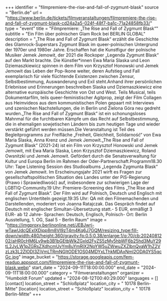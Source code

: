 +++
identifier = "filmpremiere-the-rise-and-fall-of-zygmunt-blask"
source = "Berlin.de"
url = "https://www.berlin.de/tickets/filmveranstaltungen/filmpremiere-the-rise-and-fall-of-zygmunt-blask-cd24a2a5-024f-48f7-ba1c-71a24858fb33/"
type = "event"
title = "Filmpremiere: „The Rise and Fall of Zygmunt Blask“"
subtitle = "Ein Film über polnischen Glam Rock bei BERLIN GLOBAL"
description = "„The Rise and Fall of Zygmunt Blask“ erzählt die Geschichte des Glamrock-Superstars Zygmunt Blask im queer-polnischen Untergrund der 1970er und 1980er Jahre. Erschaffen hat die Kunstfigur der polnische Musiker Jemek Jemowit, der 2021 die Rockoper „Legenda Zygmunt Blask“ auf den Markt brachte. Die Künstler*innen Ewa Maria Slaska und Leon Dziemaszkiewicz spinnen in dem Film von Krzysztof Honowski und Jemek Jemowit das Leben der Pop-Ikone weiter, deren Aufstieg und Fall exemplarisch für viele flüchtende Existenzen zwischen Zensur, Selbstbestimmung, Auswanderung und Exil steht.Anhand ihrer persönlichen Erlebnisse und Erinnerungen beschreiben Slaska und Dziemaszkiewicz eine alternative europäische Geschichte von Ost und West. Teils Musical, teils Dokumentarfilm, teils queer-feministischer Agitprop, zeigt der Film Collagen aus Heimvideos aus dem kommunistischen Polen gepaart mit Interviews und szenischen Nachstellungen, die in Berlin und Zielona Góra neu gedreht wurden.„The Rise and Fall of Zygmunt Blask“ ist ein schonungsloses Mahnmal für die furchtbaren Kämpfe um das Recht auf Selbstbestimmung, die in ehemaligen sowjetischen Ländern bis zum heutigen Tage und wieder verstärkt geführt werden müssen.Die Veranstaltung ist Teil des Begleitprogramms zur Freifläche „Freiheit, Gleichheit, Solidarność“ von Ewa Maria Slaska, Anna Krenz und Jemek Jemowit.„The Rise and Fall of Zygmunt Blask“ (2021-24) ist ein Film von Krzysztof Honowski und Jemek Jemowit, mit Ewa Maria Slaska, Leon Krzysztof Dziemaszkiewicz, Roland Owsnitzki und Jemek Jemowit. Gefördert durch die Senatsverwaltung für Kultur und Europa Berlin im Rahmen der Oder-Partnerschaft.Programm18.30 Uhr: Tape Listening Session des Studioalbums „Legenda Zygmunta Blask“ von Jemek Jemowit. Im Erscheinungsjahr 2021 wirft es Fragen zur gesellschaftspolitischen Situation des Landes unter der PiS-Regierung (Prawo i Sprawiedliwość) auf, insbesondere zur schwierigen Lage der LGBTIQ-Community.19 Uhr: Premiere-Screening des Films „The Rise and Fall of Zygmunt Blask“. Der Film wird auf Polnisch, Deutsch und Englisch mit englischen Untertiteln gezeigt.19:35 Uhr: QA mit den Filmemachenden und Darstellenden, moderiert von Joanna Ratajczak. Das Gespräch findet auf Deutsch mit englischer Simultan-Übersetzung statt.- 5 EUR, ermäßigt 3 EUR- ab 12 Jahre- Sprachen: Deutsch, Englisch, Polnisch- Ort: Berlin Ausstellung, 1. OG, Saal 5 - Berlin Raum"
image = "https://imgproxy.berlinonline.net/JEBJwrj-wTawUdcQExlXDipp8m8VI9zT4m4Kq6J7GQM/resizing_type:fill-down/width:480/height:360/gravity:fp:0.5:0.38/enlarge:1/q:70/cb:2024081202/aHR0cHM6Ly9wb3B1bGEtbWlkZGxld2FyZS5zMy5hbWF6b25hd3MuY29tL2JvLW1pZGRsZXdhcmUvYm8uYmRlX2NoYW5uZWwuZXZlbnQvaW1hZ2VzLzk3L2ZlODI3ZjVmLTRmNGItODE1OS04MDYxLThkMDAxNmI2ODA0YS5qcGc.jpg"
image_bucket = "https://storage.googleapis.com/fem-readup.appspot.com/filmpremiere-the-rise-and-fall-of-zygmunt-blask.webp"
start_date = "2024-09-11T18:00:00.000"
end_date = "2024-09-11T18:00:00.000"
category = "Filmveranstaltungen"
organizer = "Humboldt Forum"
updated = "2024-08-12T00:40:29.000"
languages = []
[contact]
location_street = "Schloßplatz"
location_city = " 10178 Berlin-Mitte"
[location]
location_street = "Schloßplatz"
location_city = " 10178 Berlin-Mitte"
+++